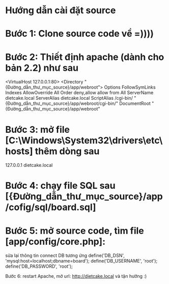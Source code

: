 # Hướng dẫn cài đặt source

# Bước 1: Clone source code về =))))
# Bước 2: Thiết định apache (dành cho bản 2.2) như sau

<VirtualHost 127.0.0.1:80>
<Directory "{Đường_dẫn_thư_mục_source}/app/webroot">
Options FollowSymLinks Indexes
AllowOverride All
Order deny,allow
allow from All
</Directory>
ServerName dietcake.local
ServerAlias dietcake.local
ScriptAlias /cgi-bin/ "{Đường_dẫn_thư_mục_source}/app/webroot/cgi-bin/"
DocumentRoot "{Đường_dẫn_thư_mục_source}/app/webroot"
</VirtualHost>

# Bước 3: mở file [C:\Windows\System32\drivers\etc\hosts] thêm dòng sau
127.0.0.1 dietcake.local

# Bước 4: chạy file SQL sau [{Đường_dẫn_thư_mục_source}/app/cofig/sql/board.sql]

# Bước 5: mở source code, tìm file [app/config/core.php]:
sửa lại thông tin connect DB tương ứng
define('DB_DSN', 'mysql:host=localhost;dbname=board');
define('DB_USERNAME', 'root');
define('DB_PASSWORD', 'root');

Bước 6: restart Apache, mở url: http://dietcake.local và tận hưởng :)